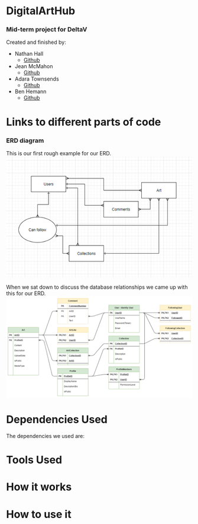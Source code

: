 

# DigitalArtHub
### Mid-term project for DeltaV   
Created and finished by:
- Nathan Hall 
    - [Github](https://github.com/Vavyo)
- Jean McMahon 
    - [Github](https://github.com/jmcia2020)
- Adara Townsends 
    - [Github](https://github.com/adard2002)
- Ben Hemann 
    - [Github](https://github.com/Kozer2)





# Links to different parts of code




### ERD diagram
This is our first rough example for our ERD.
![Diagram](assets/image.png)


When we sat down to discuss the database relationships we came up with this for our ERD.
![Diagram](assets/DigitalArtHubERD.png)


# Dependencies Used
The dependencies we used are:
 <!-- - Microsoft.AspNetCore.Authentication.JwtBearer
 - Microsoft.AspNetCore.Identity.EntityFrameworkCore
 - Microsoft.AspNetCore.Mvc.NewtonsoftJson
 - Microsoft.EntityFrameworkCore.SqlServer
 - Microsoft.EntityFrameworkCore.Tools
 - Microsoft.VisualStudio.Web.CodeGeneration.Design
 - Swashbuckle.AspNetCore -->

# Tools Used



# How it works




# How to use it

